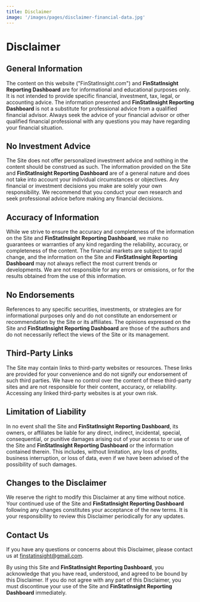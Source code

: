 ```yaml
---
title: Disclaimer
image: '/images/pages/disclaimer-financial-data.jpg'
---
```

# Disclaimer

## General Information

The content on this website ("FinStatInsight.com") and **FinStatInsight Reporting Dashboard** are for informational and educational purposes only. It is not intended to provide specific financial, investment, tax, legal, or accounting advice. The information presented and **FinStatInsight Reporting Dashboard** is not a substitute for professional advice from a qualified financial advisor. Always seek the advice of your financial advisor or other qualified financial professional with any questions you may have regarding your financial situation.

## No Investment Advice

The Site does not offer personalized investment advice and nothing in the content should be construed as such. The information provided on the Site and **FinStatInsight Reporting Dashboard**  are of a general nature and does not take into account your individual circumstances or objectives. Any financial or investment decisions you make are solely your own responsibility. We recommend that you conduct your own research and seek professional advice before making any financial decisions.

## Accuracy of Information

While we strive to ensure the accuracy and completeness of the information on the Site and **FinStatInsight Reporting Dashboard**, we make no guarantees or warranties of any kind regarding the reliability, accuracy, or completeness of the content. The financial markets are subject to rapid change, and the information on the Site and **FinStatInsight Reporting Dashboard** may not always reflect the most current trends or developments. We are not responsible for any errors or omissions, or for the results obtained from the use of this information.

## No Endorsements

References to any specific securities, investments, or strategies are for informational purposes only and do not constitute an endorsement or recommendation by the Site or its affiliates. The opinions expressed on the Site and **FinStatInsight Reporting Dashboard** are those of the authors and do not necessarily reflect the views of the Site or its management.

## Third-Party Links

The Site may contain links to third-party websites or resources. These links are provided for your convenience and do not signify our endorsement of such third parties. We have no control over the content of these third-party sites and are not responsible for their content, accuracy, or reliability. Accessing any linked third-party websites is at your own risk.

## Limitation of Liability

In no event shall the Site and **FinStatInsight Reporting Dashboard**, its owners, or affiliates be liable for any direct, indirect, incidental, special, consequential, or punitive damages arising out of your access to or use of the Site and **FinStatInsight Reporting Dashboard** or the information contained therein. This includes, without limitation, any loss of profits, business interruption, or loss of data, even if we have been advised of the possibility of such damages.

## Changes to the Disclaimer

We reserve the right to modify this Disclaimer at any time without notice. Your continued use of the Site and **FinStatInsight Reporting Dashboard** following any changes constitutes your acceptance of the new terms. It is your responsibility to review this Disclaimer periodically for any updates.

## Contact Us

If you have any questions or concerns about this Disclaimer, please contact us at finstatinsight@gmail.com.

By using this Site and **FinStatInsight Reporting Dashboard**, you acknowledge that you have read, understood, and agreed to be bound by this Disclaimer. If you do not agree with any part of this Disclaimer, you must discontinue your use of the Site and **FinStatInsight Reporting Dashboard** immediately.
